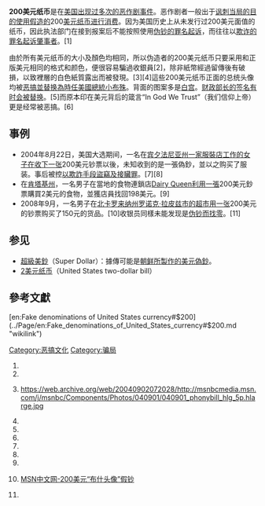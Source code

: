 **200美元纸币**是在[美国出现过多次的](../Page/美国.md "wikilink")[恶作剧事件](../Page/恶作剧.md "wikilink")。恶作剧者一般出于[讽刺当局的目的使用假造的](../Page/讽刺.md "wikilink")200[美元纸币进行消费](../Page/假面值美元紙幣.md "wikilink")。因为美国历史上从未发行过200美元面值的纸币，因此执法部门在接到报案后不能按照使用[伪钞的罪名](../Page/伪钞.md "wikilink")[起诉](../Page/起诉.md "wikilink")，而往往以[欺诈的罪名起诉肇事者](../Page/欺诈.md "wikilink")。\[1\]

由於所有美元纸币的大小及顏色均相同，所以伪造者的200美元纸币只要采用和正版美元相同的格式和颜色，便很容易騙過收銀員\[2\]，除非紙幣經過留傳後有破損，以致裡層的白色紙質露出而被發現。\[3\]\[4\]這些200美元纸币正面的总统头像均被[恶搞並替换為時任美國總統](../Page/恶搞.md "wikilink")[小布殊](../Page/小布殊.md "wikilink")。背面的图案多是[白宫](../Page/白宫.md "wikilink")。[财政部长的签名有时会被替换](../Page/美国财政部长.md "wikilink")。\[5\]而原本印在美元背后的箴言“In
God We Trust”（我们信仰上帝）更是经常被恶搞。\[6\]

## 事例

  - 2004年8月22日，美国大选期间，一名在[宾夕法尼亚州一家服裝店工作的女子在收下一张](../Page/宾夕法尼亚州.md "wikilink")200美元钞票以後，未知收到的是一張偽鈔，並以之购买了服装。事后被控[以欺詐手段盜竊及](../Page/以欺詐手段盜竊.md "wikilink")[接贜罪](../Page/接贜.md "wikilink")。\[7\]\[8\]
  - 在[肯塔基州](../Page/肯塔基州.md "wikilink")，一名男子在當地的食物連鎖店[Dairy
    Queen利用一張](../Page/Dairy_Queen.md "wikilink")200美元鈔票購買2美元的食物，並獲店員找回198美元。\[9\]
  - 2008年9月，一名男子在[北卡罗来纳州](../Page/北卡罗来纳州.md "wikilink")[罗诺克·拉皮兹市的](../Page/罗诺克·拉皮兹市.md "wikilink")[超市用一张](../Page/超市.md "wikilink")200美元的钞票购买了150元的货品。\[10\]收银员同樣未能发现是[伪钞而找零](../Page/伪钞.md "wikilink")。\[11\]

## 参见

  - [超級美鈔](../Page/超級美鈔.md "wikilink")（Super
    Dollar）：據傳可能是[朝鲜所製作的美元](../Page/朝鲜.md "wikilink")[偽鈔](../Page/偽鈔.md "wikilink")。
  - [2美元纸币](../Page/2美元纸币.md "wikilink")（United States two-dollar bill）

## 參考文獻

<div class="references-small">

<references />

</div>

[en:Fake denominations of United States
currency\#$200](../Page/en:Fake_denominations_of_United_States_currency#$200.md "wikilink")

[Category:恶搞文化](https://zh.wikipedia.org/wiki/Category:恶搞文化 "wikilink")
[Category:骗局](https://zh.wikipedia.org/wiki/Category:骗局 "wikilink")

1.

2.
3.  <https://web.archive.org/web/20040902072028/http://msnbcmedia.msn.com/j/msnbc/Components/Photos/040901/040901_phonybill_hlg_5p.hlarge.jpg>

4.
5.

6.

7.

8.
9.
10. [MSN中文网-200美元“布什头像”假钞](http://msn.idoican.com.cn/detail/articles/20080922001104/)


11.